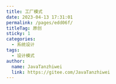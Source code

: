 ```yaml
---
title: 工厂模式
date: 2023-04-13 17:31:01
permalink: /pages/edd06f/
titleTag: 原创
sticky: 1
categories:
  - 系统设计
tags:
  - 设计模式
author: 
  name: JavaTanzhiwei
  link: https://gitee.com/JavaTanzhiwei
---
```


